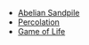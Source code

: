 - [Abelian Sandpile](/abelian_sandpile/README.md)
- [Percolation](/percolation/README.md)
- [Game of Life](/game_of_life/README.md) 
